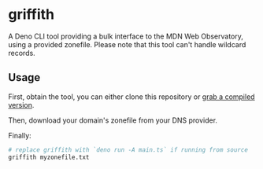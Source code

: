 # griffith

A Deno CLI tool providing a bulk interface to the MDN Web Observatory, using a
provided zonefile. Please note that this tool can't handle wildcard records.

## Usage

First, obtain the tool, you can either clone this repository or
[grab a compiled version](https://nightly.link/FyraLabs/griffith/workflows/deno/main?preview).

Then, download your domain's zonefile from your DNS provider.

Finally:

```bash
# replace griffith with `deno run -A main.ts` if running from source
griffith myzonefile.txt
```
